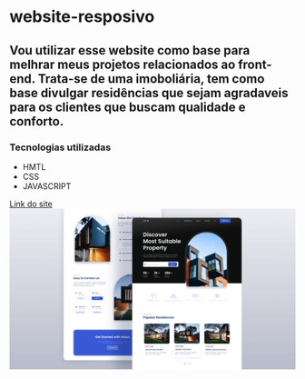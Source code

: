 # website-resposivo
<h2>Vou utilizar esse website como base para melhrar meus projetos relacionados ao front-end.
Trata-se de uma imoboliária, tem como base divulgar residências que sejam agradaveis para os clientes que buscam qualidade e conforto.</h2>

<h3>Tecnologias utilizadas</h3>

<div>
  <ul>
    <li>HMTL</li>
    <li>CSS</li>
    <li>JAVASCRIPT</li>
  </ul>
  <a href="https://deivison1.github.io/website-resposivo/">Link do site</a>
  <br>
  <img src="https://github.com/Deivison1/website-resposivo/blob/main/preview.png" alt="">
</div>
